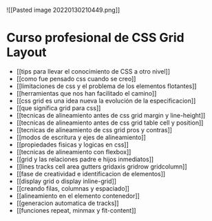 ![[Pasted image 20220130210449.png]]
# Curso profesional de CSS Grid Layout

* [[tips para llevar el conocimiento de CSS a otro nivel]]
* [[como fue pensado css cuando se creo]]
* [[limitaciones de css y el problema de los elementos flotantes]]
* [[herramientas que nos han facilitado el camino]]
* [[css grid es una idea nueva la evolución de la especificacion]]
* [[que significa grid para css]]
* [[tecnicas de alineamiento antes de css grid margin y line-height]]
* [[tecnicas de alineamiento antes de css grid table cell y position]]
* [[tecnicas de alineamiento de css grid pros y contras]]
* [[modos de escritura y ejes de alineamiento]]
* [[propiedades fisicas y logicas en css]]
* [[tecnicas de alineamiento con flexbox]]
* [[grid y las relaciones padre e hijos inmediatos]]
* [[lines tracks cell area gutters gridaxis gridrow gridcolumn]]
* [[fase de creatividad e identificacion de elementos]]
* [[display grid o display inline-grid]]
* [[creando filas, columnas y espaciado]]
* [[alineamiento en el elemento contenedor]]
* [[generacion automatica de tracks]]
* [[funciones repeat, minmax y fit-content]]